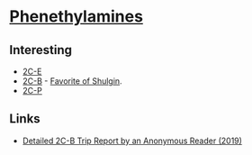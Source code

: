 # [Phenethylamines](https://psychonautwiki.org/w/index.php?title=Phenethylamine)

## Interesting

- [2C-E](https://psychonautwiki.org/wiki/2C-E)
- [2C-B](https://psychonautwiki.org/wiki/2C-B) - [Favorite of Shulgin](https://www.hipforums.com/forum/threads/alexander-shulgin-says-2c-b-is-his-favorite-trip.274656/).
- [2C-P](https://psychonautwiki.org/wiki/2C-P)

## Links

- [Detailed 2C-B Trip Report by an Anonymous Reader (2019)](https://qualiacomputing.com/2019/02/03/detailed-2c-b-trip-report-by-an-anonymous-reader/)
